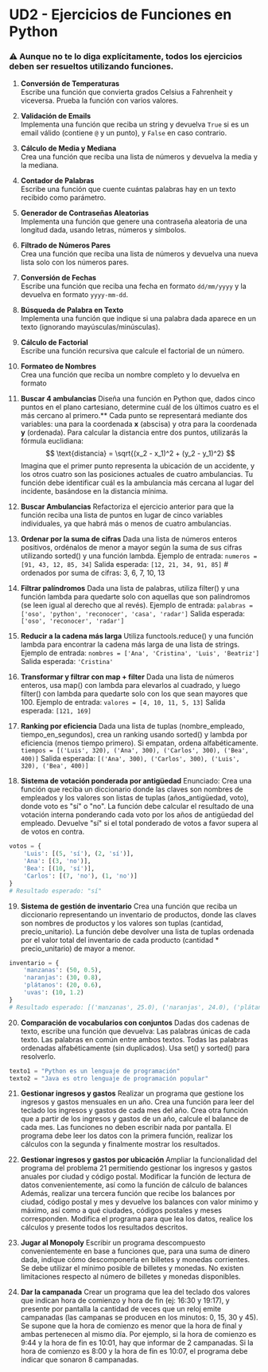 # UD2 - Ejercicios de Funciones en Python

### ⚠️ Aunque no te lo diga explícitamente, todos los ejercicios deben ser resueltos utilizando funciones.

1. **Conversión de Temperaturas**  
   Escribe una función que convierta grados Celsius a Fahrenheit y viceversa. Prueba la función con varios valores.

2. **Validación de Emails**  
   Implementa una función que reciba un string y devuelva `True` si es un email válido (contiene `@` y un punto), y `False` en caso contrario.

3. **Cálculo de Media y Mediana**  
   Crea una función que reciba una lista de números y devuelva la media y la mediana.

4. **Contador de Palabras**  
   Escribe una función que cuente cuántas palabras hay en un texto recibido como parámetro.

5. **Generador de Contraseñas Aleatorias**  
   Implementa una función que genere una contraseña aleatoria de una longitud dada, usando letras, números y símbolos.

6. **Filtrado de Números Pares**  
   Crea una función que reciba una lista de números y devuelva una nueva lista solo con los números pares.

7. **Conversión de Fechas**  
   Escribe una función que reciba una fecha en formato `dd/mm/yyyy` y la devuelva en formato `yyyy-mm-dd`.

8. **Búsqueda de Palabra en Texto**  
   Implementa una función que indique si una palabra dada aparece en un texto (ignorando mayúsculas/minúsculas).

9. **Cálculo de Factorial**  
   Escribe una función recursiva que calcule el factorial de un número.

10. **Formateo de Nombres**  
    Crea una función que reciba un nombre completo y lo devuelva en formato
11. **Buscar 4 ambulancias**
    Diseña una función en Python que, dados cinco puntos en el plano cartesiano,
    determine cuál de los últimos cuatro es el más cercano al primero.**
    Cada punto se representará mediante dos variables: una para la coordenada **x** (abscisa)
    y otra para la coordenada **y** (ordenada). Para calcular la distancia entre dos puntos,
    utilizarás la fórmula euclidiana:
    $$
    \text{distancia} = \sqrt{(x_2 - x_1)^2 + (y_2 - y_1)^2}
    $$
    Imagina que el primer punto representa la ubicación de un accidente,
    y los otros cuatro son las posiciones actuales de cuatro ambulancias.
    Tu función debe identificar cuál es la ambulancia más cercana al lugar del incidente,
    basándose en la distancia mínima.
12. **Buscar Ambulancias**
    Refactoriza el ejercicio anterior para que la función reciba una lista de puntos en lugar de cinco variables individuales,
    ya que habrá más o menos de cuatro ambulancias.

13. **Ordenar por la suma de cifras**
    Dada una lista de números enteros positivos, ordénalos de menor a mayor según la suma de sus cifras utilizando sorted() y una función lambda.
    Ejemplo de entrada:
    `numeros = [91, 43, 12, 85, 34]`
    Salida esperada:
    `[12, 21, 34, 91, 85]`  # ordenados por suma de cifras: 3, 6, 7, 10, 13

14. **Filtrar palíndromos**
    Dada una lista de palabras, utiliza filter() y una función lambda para quedarte solo con aquellas que son palíndromos (se leen igual al derecho que al revés).
    Ejemplo de entrada:
    `palabras = ['oso', 'python', 'reconocer', 'casa', 'radar']`
    Salida esperada:
    `['oso', 'reconocer', 'radar']`

15. **Reducir a la cadena más larga**
    Utiliza functools.reduce() y una función lambda para encontrar la cadena más larga de una lista de strings.
    Ejemplo de entrada:
    `nombres = ['Ana', 'Cristina', 'Luis', 'Beatriz']`
    Salida esperada:
    `'Cristina'`

16. **Transformar y filtrar con map + filter**
    Dada una lista de números enteros, usa map() con lambda para elevarlos al cuadrado, y luego filter() con lambda para quedarte solo con los que sean mayores que 100.
    Ejemplo de entrada:
    `valores = [4, 10, 11, 5, 13]`
    Salida esperada:
    `[121, 169]`

17. **Ranking por eficiencia**
    Dada una lista de tuplas (nombre_empleado, tiempo_en_segundos),
    crea un ranking usando sorted() y lambda por eficiencia (menos tiempo primero).
    Si empatan, ordena alfabéticamente.
    `tiempos = [('Luis', 320), ('Ana', 300), ('Carlos', 300), ('Bea', 400)]`
    Salida esperada:
    `[('Ana', 300), ('Carlos', 300), ('Luis', 320), ('Bea', 400)]`

18. **Sistema de votación ponderada por antigüedad**
    Enunciado:
    Crea una función que reciba un diccionario donde las claves son nombres de empleados y
    los valores son listas de tuplas (años_antigüedad, voto), donde voto es "sí" o "no".
    La función debe calcular el resultado de una votación interna ponderando cada voto
    por los años de antigüedad del empleado.
    Devuelve "sí" si el total ponderado de votos a favor supera al de votos en contra.

```python
votos = {
    'Luis': [(5, 'sí'), (2, 'sí')],
    'Ana': [(3, 'no')],
    'Bea': [(10, 'sí')],
    'Carlos': [(7, 'no'), (1, 'no')]
}
# Resultado esperado: "sí"
```
19. **Sistema de gestión de inventario**
    Crea una función que reciba un diccionario representando un inventario de productos,
    donde las claves son nombres de productos y los valores son tuplas (cantidad, precio_unitario).
    La función debe devolver una lista de tuplas ordenada por el valor total del inventario de cada producto (cantidad * precio_unitario) de mayor a menor.
```python
inventario = {
    'manzanas': (50, 0.5),
    'naranjas': (30, 0.8),
    'plátanos': (20, 0.6),
    'uvas': (10, 1.2)
}
# Resultado esperado: [('manzanas', 25.0), ('naranjas', 24.0), ('plátanos', 12.0), ('uvas', 12.0)]
```
20. **Comparación de vocabularios con conjuntos**
    Dadas dos cadenas de texto, escribe una función que devuelva:
    Las palabras únicas de cada texto.
    Las palabras en común entre ambos textos.
    Todas las palabras ordenadas alfabéticamente (sin duplicados).
    Usa set() y sorted() para resolverlo.
```python
texto1 = "Python es un lenguaje de programación"
texto2 = "Java es otro lenguaje de programación popular"
```
21. **Gestionar ingresos y gastos**
Realizar un programa que gestione los ingresos y gastos mensuales en un año. 
Crea una función para leer del teclado los ingresos y gastos de cada mes del año. 
Crea otra función que a partir de los ingresos y gastos de un año, calcule el balance de cada mes.
Las funciones no deben escribir nada por pantalla.
El programa debe leer los datos con la primera función, 
realizar los cálculos con la segunda 
y finalmente mostrar los resultados.

22. **Gestionar ingresos y gastos por ubicación** 
Ampliar la funcionalidad del programa del problema 21 permitiendo gestionar los ingresos y gastos 
anuales por ciudad y código postal. 
Modificar la función de lectura de datos convenientemente, así como la función de cálculo de balances
Además, realizar una tercera función que recibe los balances por ciudad, código postal y mes y 
devuelve los balances con valor mínimo y máximo, 
así como a qué ciudades, códigos postales y meses corresponden. 
Modifica el programa para que lea los datos, realice los cálculos y presente todos los resultados descritos. 

23. **Jugar al Monopoly** 
Escribir un programa descompuesto convenientemente en base a funciones que, para una suma de dinero 
dada, indique cómo descomponerla en billetes y monedas corrientes. Se debe utilizar el mínimo posible de billetes y 
monedas. No existen limitaciones respecto al número de billetes y monedas disponibles.

24. **Dar la campanada**
Crear un programa que lea del teclado dos valores que indican hora de comienzo y hora de fin (ej: 16:30 
y 19:17), y presente por pantalla la cantidad de veces que un reloj emite campanadas (las campanas se producen en los 
minutos: 0, 15, 30 y 45). Se supone que la hora de comienzo es menor que la hora de final y ambas pertenecen al mismo 
día. 
Por ejemplo, si la hora de comienzo es 9:44 y la hora de fin es 10:01, hay que informar de 2 campanadas. 
Si la hora de comienzo es 8:00 y la hora de fin es 10:07, el programa debe indicar que sonaron 8 campanadas.